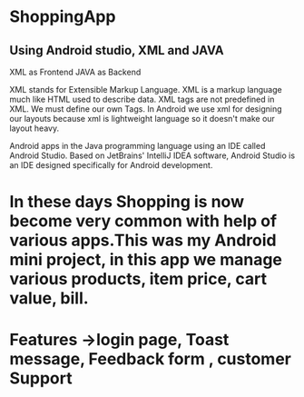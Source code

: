 # ShoppingApp

## Using Android studio, XML and JAVA

XML as Frontend JAVA as Backend

XML stands for Extensible Markup Language. XML is a markup language much like HTML used to describe data. XML tags are not predefined in XML. We must define our own Tags. In Android we use xml for designing our layouts because xml is lightweight language so it doesn't make our layout heavy.

Android apps in the Java programming language using an IDE called Android Studio. Based on JetBrains' IntelliJ IDEA software, Android Studio is an IDE designed specifically for Android development.

# In these days Shopping is now become very common with help of various apps.This was my Android mini project, in this app we manage various products, item price, cart value, bill.
# Features ->login page, Toast message, Feedback form , customer Support




